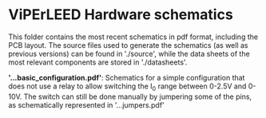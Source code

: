 # ViPErLEED Hardware schematics

This folder contains the most recent schematics in pdf format, including the PCB layout.
The source files used to generate the schematics (as well as previous versions) can be found in './source', while the data sheets of the most relevant components are stored in './datasheets'.

**'...basic_configuration.pdf'**: Schematics for a simple configuration that does not use a relay to allow switching the I<sub>0</sub> range between 0-2.5V and 0-10V. The switch can still be done manually by jumpering some of the pins, as schematically represented in '...jumpers.pdf'
